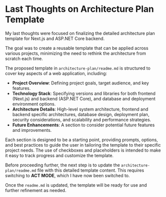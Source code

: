 # Last Thoughts on Architecture Plan Template

My last thoughts were focused on finalizing the detailed architecture plan template for Next.js and ASP.NET Core backend.

The goal was to create a reusable template that can be applied across various projects, minimizing the need to rethink the architecture from scratch each time.

The proposed template in `architecture-plan/readme.md` is structured to cover key aspects of a web application, including:

- **Project Overview**: Defining project goals, target audience, and key features.
- **Technology Stack**: Specifying versions and libraries for both frontend (Next.js) and backend (ASP.NET Core), and database and deployment environment options.
- **Architecture Details**: High-level system architecture, frontend and backend specific architectures, database design, deployment plan, security considerations, and scalability and performance strategies.
- **Future Enhancements**: A section to consider potential future features and improvements.

Each section is designed to be a starting point, providing prompts, options, and best practices to guide the user in tailoring the template to their specific project needs. The use of checkboxes and placeholders is intended to make it easy to track progress and customize the template.

Before proceeding further, the next step is to update the `architecture-plan/readme.md` file with this detailed template content. This requires switching to **ACT MODE**, which I have now been switched to.

Once the `readme.md` is updated, the template will be ready for use and further refinement as needed.
